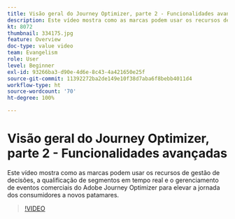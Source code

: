 ```yaml
---
title: Visão geral do Journey Optimizer, parte 2 - Funcionalidades avançadas
description: Este vídeo mostra como as marcas podem usar os recursos de gestão de decisões, a qualificação de segmentos em tempo real e o gerenciamento de eventos comerciais do Adobe Journey Optimizer para elevar a jornada dos consumidores a novos patamares.
kt: 8072
thumbnail: 334175.jpg
feature: Overview
doc-type: value video
team: Evangelism
role: User
level: Beginner
exl-id: 93266ba3-d90e-4d6e-8c43-4a421650e25f
source-git-commit: 11392272ba2de149e10f38d7aba6f8bebb4011d4
workflow-type: ht
source-wordcount: '70'
ht-degree: 100%

---
```


# Visão geral do Journey Optimizer, parte 2 - Funcionalidades avançadas

Este vídeo mostra como as marcas podem usar os recursos de gestão de decisões, a qualificação de segmentos em tempo real e o gerenciamento de eventos comerciais do Adobe Journey Optimizer para elevar a jornada dos consumidores a novos patamares.

>[!VIDEO](https://video.tv.adobe.com/v/334175?quality=12)

